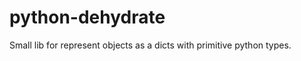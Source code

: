 python-dehydrate
================

Small lib for represent objects as a dicts with primitive python types.
